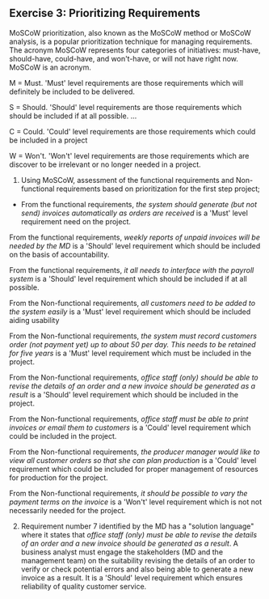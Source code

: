## Exercise 3: Prioritizing Requirements

MoSCoW prioritization, also known as the MoSCoW method or MoSCoW analysis, is a popular prioritization technique for managing requirements. The acronym MoSCoW represents four categories of initiatives: must-have, should-have, could-have, and won't-have, or will not have right now.
 MoSCoW is an acronym.

M = Must. 'Must' level requirements are those requirements which will definitely be included to be delivered. 

S = Should. 'Should' level requirements are those requirements which should be included if at all possible. ...

C = Could. 'Could' level requirements are those requirements which could be included in a project

W = Won't. 'Won't' level requirements are those requirements which are discover to be irrelevant or no longer needed in a project.

1. Using MoSCoW, assessment of the functional requirements and Non-functional requirements based on prioritization for the first step project;

- From the functional requirements, *the system should generate (but not send) invoices automatically as orders are received* is a 'Must' level requirement need on the project.

From the functional requirements, *weekly reports of unpaid invoices will be needed by the MD* is a 'Should' level requirement which should be included on the basis of accountability.

From the functional requirements, *it all needs to interface with the payroll system* is a 'Should' level requirement which should be included if at all possible.

From the Non-functional requirements, *all customers need to be added to the system easily* is a 'Must' level requirement which should be included aiding usability

From the Non-functional requirements, *the system must record customers order (not payment yet) up to about 50 per day. This needs to be retained for five years* is a 'Must' level requirement which must be included in the project.

From the Non-functional requirements, *office staff (only) should be able to revise the details of an order and a new invoice should be generated as a result* is a 'Should' level requirement which should be included in the project.

From the Non-functional requirements, *office staff must be able to print invoices or email them to customers* is a 'Could' level requirement which could be included in the project.

From the Non-functional requirements, *the producer manager would like to view all customer orders so that she can plan production* is a 'Could' level requirement which could be included for proper management of resources for production for the project.

From the Non-functional requirements, *it should be possible to vary the payment terms on the invoice* is a 'Won't' level requirement which is not not necessarily needed for the project.

2. Requirement number 7 identified by the MD has a "solution language" where it states that *office staff (only) must be able to revise the details of an order and a new invoice should be generated as a result*. A business analyst must engage the stakeholders (MD and the management team) on the suitability revising the details of an order to verify or check potential errors and also being able to generate a new invoice as a result. It is a 'Should' level requirement which ensures reliability of quality customer service.



